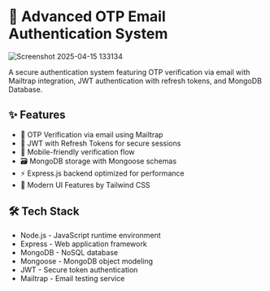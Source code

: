 # 🔐 Advanced OTP Email Authentication System
![Screenshot 2025-04-15 133134](https://github.com/user-attachments/assets/4b8839aa-11dd-48b4-bba0-e99deec8c3cd)

A secure authentication system featuring OTP verification via email with Mailtrap integration, JWT authentication with refresh tokens, and MongoDB Database.

## ✨ Features

- 📧 OTP Verification via email using Mailtrap
- 🔄 JWT with Refresh Tokens for secure sessions
- 📱 Mobile-friendly verification flow
- 🗃️ MongoDB storage with Mongoose schemas
- ⚡ Express.js backend optimized for performance
- 🎨 Modern UI Features by Tailwind CSS

## 🛠️ Tech Stack

- Node.js - JavaScript runtime environment
- Express - Web application framework
- MongoDB - NoSQL database
- Mongoose - MongoDB object modeling
- JWT - Secure token authentication
- Mailtrap - Email testing service

